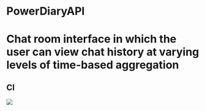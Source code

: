 # PowerDiaryAPI
Chat room interface in which the user can view chat history at varying levels of time-based aggregation
==================================================================

## CI

![](https://github.com/UcheIgbokwe/PowerDiaryAPI/workflows/Build%20Pipeline/badge.svg)


